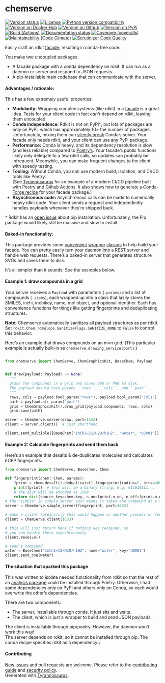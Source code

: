 # chemserve

[![Version status](https://img.shields.io/pypi/status/chemserve?label=status)](https://pypi.org/project/chemserve)
[![License](https://img.shields.io/badge/License-Apache%202.0-blue.svg)](https://opensource.org/licenses/Apache-2.0)
[![Python version compatibility](https://img.shields.io/pypi/pyversions/chemserve?label=Python)](https://pypi.org/project/chemserve)
[![Version on Docker Hub](https://img.shields.io/docker/v/dmyersturnbull/chemserve?color=green&label=Docker%20Hub)](https://hub.docker.com/repository/docker/dmyersturnbull/chemserve)
[![Version on Github](https://img.shields.io/github/v/release/dmyersturnbull/chemserve?include_prereleases&label=GitHub)](https://github.com/dmyersturnbull/chemserve/releases)
[![Version on PyPi](https://img.shields.io/pypi/v/chemserve?label=PyPi)](https://pypi.org/project/chemserve)  
[![Build (Actions)](https://img.shields.io/github/workflow/status/dmyersturnbull/chemserve/Build%20&%20test?label=Tests)](https://github.com/dmyersturnbull/chemserve/actions)
[![Documentation status](https://readthedocs.org/projects/chemserve/badge)](https://chemserve.readthedocs.io/en/stable)
[![Coverage (coveralls)](https://coveralls.io/repos/github/dmyersturnbull/chemserve/badge.svg?branch=main&service=github)](https://coveralls.io/github/dmyersturnbull/chemserve?branch=main)
[![Maintainability (Code Climate)](https://api.codeclimate.com/v1/badges/eea2b741dbbbb74ad18a/maintainability)](https://codeclimate.com/github/dmyersturnbull/chemserve/maintainability)
[![Scrutinizer Code Quality](https://scrutinizer-ci.com/g/dmyersturnbull/chemserve/badges/quality-score.png?b=main)](https://scrutinizer-ci.com/g/dmyersturnbull/chemserve/?branch=main)

Easily craft an rdkit [facade](https://en.wikipedia.org/wiki/Facade_pattern), resulting in conda-free code.

You make two uncoupled packages:
- A facade package with a conda dependency on rdkit. It can run as a daemon or server and respond to JSON requests.
- A pip-installable main codebase that can communicate with the server.


#### Advantages / rationale:

This has a few extremely useful properties:

- **Modularity:** Wrapping complex systems (like rdkit) in a [facade](https://en.wikipedia.org/wiki/Facade_pattern)
  is a great idea. Tests for your client code in fact *can’t* depend on rdkit, leaving them uncoupled.
- **Conda independence:** Rdkit is not on PyPi†, but lots of packages are only on PyPi, which has approximately
  10× the number of packages.  
  Unfortunately, mixing them can [silently break](https://dmyersturnbull.github.io/#-the-python-build-landscape)
  Conda’s solver. Your facade only needs rdkit, and your client can use any PyPi package.
- **Performance:** Conda is heavy, and its dependency resolution is slow (and less reliable) compared to
  [Poetry’s](https://python-poetry.org).
  Your facade’s public functions likely only delegate to a few rdkit calls, so updates can probably be infrequent.
  Meanwhile, you can make frequent changes to the client with speedy testing.
- **Tooling:** Without Conda, you can use modern build, isolation, and CI/CD tools like Poetry.  
  (See [Tyrannosaurus](https://github.com/dmyersturnbull/tyrannosaurus) for an example of a modern CI/CD pipeline
  built with Poetry and [Github Actions](https://github.com/features/actions).
  It also shows how to [generate a Conda-Forge recipe](https://tyrannosaurus.readthedocs.io/en/stable/anaconda.html)
  for your facade package.)
- **Asynchronous code:** Asynchronous calls can be made to numerically heavy rdkit code:
  Your client sends a request and independently handles payloads whenever they’re shipped back.

† Rdkit has an [open issue](https://github.com/rdkit/rdkit/issues/1812) about pip installation.
Unfortunately, the Pip package would likely still be massive and slow to install.


#### Baked-in functionality:

This package provides some [convenient](https://github.com/dmyersturnbull/chemserve/blob/master/chemserve/models.py)
[wrapper](https://github.com/dmyersturnbull/chemserve/blob/master/chemserve/_concrete_base.py)
[classes](https://github.com/dmyersturnbull/chemserve/blob/master/chemserve/graphics.py) to help build your facade.
You can pretty easily turn your daemon into a REST server and handle web requests.
There’s a baked-in server that generates structure SVGs and saves them to disk.

It’s all simpler than it sounds: See the examples below.


#### Example 1: draw compounds in a grid

Your server receives a `Payload` with parameters (`.params`) and a list of compounds (`.items`),
each wrapped up into a class that lazily stores the SMILES, inchi, inchikey, name, mol object, and optional identifier.
Each has convenience functions for things like getting fingerprints and deduplicating structures.

**Note:** Chemserve automatically sanitizes all payload structures as per rdkit.
Set `rdkit.Chem.rdmolops.SanitizeFlags.SANITIZE_NONE` to `False` to control this behavior.


Here’s an example that draws compounds on an m×n grid.
(This particular example is actually built-in as `chemserve.drawing_service(port)`.)

```python

from chemserve import ChemServe, ChemGraphicsKit, BaseChem, Payload


def draw(payload: Payload) -> None:
  """
  Draws the compounds in a grid and saves SVG or PNG to disk.
  The payload should have params ``rows``, ``cols``, and ``path``.
  """
  rows, cols = payload.bool_param("rows"), payload.bool_param("cols")
  path = payload.str_param("path")
  grid = ChemGraphicsKit().draw_grid(payload.compounds, rows, cols)
  grid.save(path)

server = ChemServe.server(draw, port=1633)
client = server.client()  # just shorthand

client.send_multiple([BaseChem("InChI=1S/H2O/h1H2", "water", "U0001")], params=None)
```

#### Example 2: Calculate fingerprints and send them back

Here’s an example that desalts & de-duplicates molecules and calculates ECFP fingerprints:

```python
from chemserve import ChemServe, BaseChem, Chem

def fingerprint(chem: Chem, params):
    fprint = chem.desalt().deduplicate().fingerprint(radius=2, bits=4096)
    print(fprint)  # this will be a binary string; e.g. 011010111...
    # the dict will be encoded as JSON
    return dict(source_key=chem.key, n_on=fprint.n_on, n_off=fprint.n_off)
# the "simple" in simple_server just means it takes one compound at a time
server = ChemServe.simple_server(fingerprint, port=1633)

# make a client (ordinarily this would happen on another process or remotely)
client = ChemServe.client(1633)

# this will just return None if nothing was received, so
# you can handle these asynchronously
client.receive()

# send a compound
water = BaseChem("InChI=1S/H2O/h1H2", name="water", key="U0001")
client.send_one(water)
```

#### The situation that sparked this package

This was written to isolate needed functionality from rdkit
so that the rest of an [analysis package](https://github.com/dmyersturnbull/sauronlab)
could be installed through Poetry.
Otherwise, I had some dependencies only on PyPi and others only on Conda,
so each would overwrite the other’s dependencies.

There are two components:
- The server, installable through conda. It just sits and waits.
- The client, which is just a wrapper to build and send JSON payloads.

The client is installable through pip/poetry. However, the daemon won’t work this way!  
The server depends on rdkit, so it cannot be installed through pip.
The conda recipe specifies rdkit as a dependency.\

#### Contributing

[New issues](https://github.com/dmyersturnbull/chemserve/issues) and pull requests are welcome.
Please refer to the [contributing guide](https://github.com/dmyersturnbull/chemserve/blob/master/CONTRIBUTING.md)
and [security policy](https://github.com/dmyersturnbull/chemserve/blob/master/SECURITY.md).  
Generated with [Tyrannosaurus](https://github.com/dmyersturnbull/tyrannosaurus).
